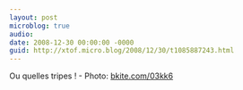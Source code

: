 ```yaml
---
layout: post
microblog: true
audio: 
date: 2008-12-30 00:00:00 -0000
guid: http://xtof.micro.blog/2008/12/30/t1085887243.html
---
```

Ou quelles tripes ! - Photo: [bkite.com/03kk6](http://bkite.com/03kk6)
